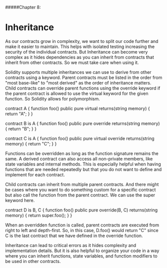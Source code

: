 #####Chapter 8:

# Inheritance

As our contracts grow in complexity, we want to split our code further and make it easier to maintain. This helps with isolated testing increasing the security of the individual contracts. But Inheritance can become very complex as it hides dependencies as you can inherit from contracts that inherit from other contracts. So we must take care when using it.

Solidity supports multiple inheritances we can use to derive from other contracts using a keyword. Parent contracts must be listed in the order from "most base-like" to "most derived" as the order of inheritance matters. Child contracts can override parent functions using the override keyword if the parent contract is allowed to use the virtual keyword for the given function. So Solidity allows for polymorphism.

<Highlight class="language-javascript">
 contract A {
  function foo() public pure virtual returns(string memory) {
    return "A";
  }
}
 
contract B is A {
  function foo() public pure override returns(string memory) {
    return "B";
  }
}
 
contract C is A {
  function foo() public pure virtual override returns(string memory) {
    return "C";
  }
}
</Highlight>

Functions can be overridden as long as the function signature remains the same. A derived contract can also access all non-private members, like state variables and internal methods. This is especially helpful when having functions that are needed repeatedly but that you do not want to define and implement for each contract.

Child contracts can inherit from multiple parent contracts. And there might be cases where you want to do something custom for a specific contract but also call the function from the parent contract. We can use the super keyword here.

<Highlight class="language-javascript">
contract D is B, C {
  function foo() public pure override(B, C) returns(string memory) {
    return super.foo();
  }
}
</Highlight>

When an overridden function is called, parent contracts are executed from right to left and depth-first. So, in this case, D.foo() would return "C" since C is the last contract that we have defined in the override function.

Inheritance can lead to critical errors as it hides complexity and implementation details. But it is also helpful to organize your code in a way where you can inherit functions, state variables, and function modifiers to be used in other contracts.
